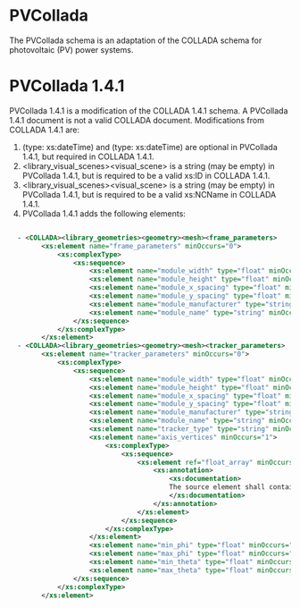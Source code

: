 # PVCollada

The PVCollada schema is an adaptation of the COLLADA schema for photovoltaic (PV) power systems.

# PVCollada 1.4.1

PVCollada 1.4.1 is a modification of the COLLADA 1.4.1 schema. A PVCollada 1.4.1 document is not a valid COLLADA document. Modifications from COLLADA 1.4.1 are:

1. <COLLADA><asset><created> (type: xs:dateTime) and <COLLADA><asset><modified> (type: xs:dateTime) are optional in PVCollada 1.4.1, but required in COLLADA 1.4.1.
2. <COLLADA><library_visual_scenes><visual_scene><id> is a string (may be empty) in PVCollada 1.4.1, but is required to be a valid xs:ID in COLLADA 1.4.1.
3. <COLLADA><library_visual_scenes><visual_scene><name> is a string (may be empty) in PVCollada 1.4.1, but is required to be a valid xs:NCName in COLLADA 1.4.1.
4. PVCollada 1.4.1 adds the following elements:

```xml

  - <COLLADA><library_geometries><geometry><mesh><frame_parameters>
        <xs:element name="frame_parameters" minOccurs="0">
            <xs:complexType>
                <xs:sequence>
                    <xs:element name="module_width" type="float" minOccurs="1"/>
                    <xs:element name="module_height" type="float" minOccurs="1"/>
                    <xs:element name="module_x_spacing" type="float" minOccurs="1"/>
                    <xs:element name="module_y_spacing" type="float" minOccurs="1"/>
                    <xs:element name="module_manufacturer" type="string" minOccurs="1"/>
                    <xs:element name="module_name" type="string" minOccurs="1"/>
                </xs:sequence>
            </xs:complexType>
        </xs:element>
  - <COLLADA><library_geometries><geometry><mesh><tracker_parameters>
        <xs:element name="tracker_parameters" minOccurs="0">
            <xs:complexType>
                <xs:sequence>
                    <xs:element name="module_width" type="float" minOccurs="1"/>
                    <xs:element name="module_height" type="float" minOccurs="1"/>
                    <xs:element name="module_x_spacing" type="float" minOccurs="1"/>
                    <xs:element name="module_y_spacing" type="float" minOccurs="1"/>
                    <xs:element name="module_manufacturer" type="string" minOccurs="1"/>
                    <xs:element name="module_name" type="string" minOccurs="1"/>
                    <xs:element name="tracker_type" type="string" minOccurs="1"/>
                    <xs:element name="axis_vertices" minOccurs="1">
                        <xs:complexType>
                            <xs:sequence>
                                <xs:element ref="float_array" minOccurs="2" maxOccurs="2">
                                    <xs:annotation>
                                        <xs:documentation>
                                        The source element shall contain two float_arrays.
                                        </xs:documentation>
                                    </xs:annotation>
                                </xs:element>
                            </xs:sequence>
                        </xs:complexType>
                    </xs:element>
                    <xs:element name="min_phi" type="float" minOccurs="1"/>
                    <xs:element name="max_phi" type="float" minOccurs="1"/>
                    <xs:element name="min_theta" type="float" minOccurs="1"/>
                    <xs:element name="max_theta" type="float" minOccurs="1"/>
                </xs:sequence>
            </xs:complexType>
        </xs:element>

```
 
